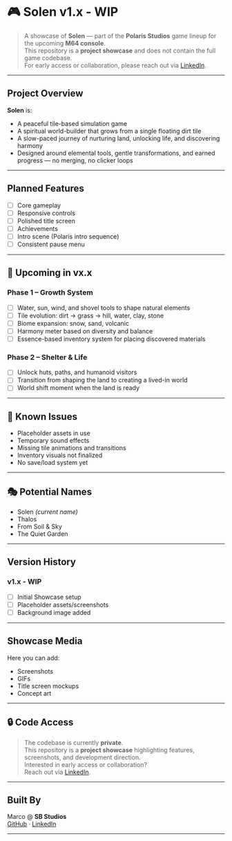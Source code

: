 # 🎮 Solen v1.x - WIP

> A showcase of **Solen** — part of the **Polaris Studios** game lineup for the upcoming **M64 console**.  
> This repository is a **project showcase** and does not contain the full game codebase.  
> For early access or collaboration, please reach out via [LinkedIn](https://www.linkedin.com/in/marco-a-gonzalez99).

---

## Project Overview

**Solen** is:

- A peaceful tile-based simulation game  
- A spiritual world-builder that grows from a single floating dirt tile  
- A slow-paced journey of nurturing land, unlocking life, and discovering harmony  
- Designed around elemental tools, gentle transformations, and earned progress — no merging, no clicker loops

---

## Planned Features

- [ ] Core gameplay  
- [ ] Responsive controls  
- [ ] Polished title screen  
- [ ] Achievements  
- [ ] Intro scene (Polaris intro sequence)  
- [ ] Consistent pause menu  

---

## 🚀 Upcoming in vx.x

### Phase 1 – Growth System
- [ ] Water, sun, wind, and shovel tools to shape natural elements  
- [ ] Tile evolution: dirt → grass → hill, water, clay, stone  
- [ ] Biome expansion: snow, sand, volcanic  
- [ ] Harmony meter based on diversity and balance  
- [ ] Essence-based inventory system for placing discovered materials  

### Phase 2 – Shelter & Life
- [ ] Unlock huts, paths, and humanoid visitors  
- [ ] Transition from shaping the land to creating a lived-in world  
- [ ] World shift moment when the land is ready  

---

## 🐞 Known Issues

- Placeholder assets in use  
- Temporary sound effects  
- Missing tile animations and transitions  
- Inventory visuals not finalized  
- No save/load system yet  

---

## 🎭 Potential Names

- Solen *(current name)*  
- Thalos  
- From Soil & Sky  
- The Quiet Garden  

---

## Version History

### v1.x - WIP
- [ ] Initial Showcase setup  
- [ ] Placeholder assets/screenshots  
- [ ] Background image added  

---

## Showcase Media

Here you can add:

- Screenshots  
- GIFs  
- Title screen mockups  
- Concept art  

---

## 🔒 Code Access

> The codebase is currently **private**.  
> This repository is a **project showcase** highlighting features, screenshots, and development direction.  
> Interested in early access or collaboration?  
> Reach out via [LinkedIn](https://www.linkedin.com/in/marco-a-gonzalez99).

---

## Built By

Marco @ **SB Studios**  
[GitHub](https://github.com/marcogonzalez99) · [LinkedIn](https://www.linkedin.com/in/marco-a-gonzalez99)

---
